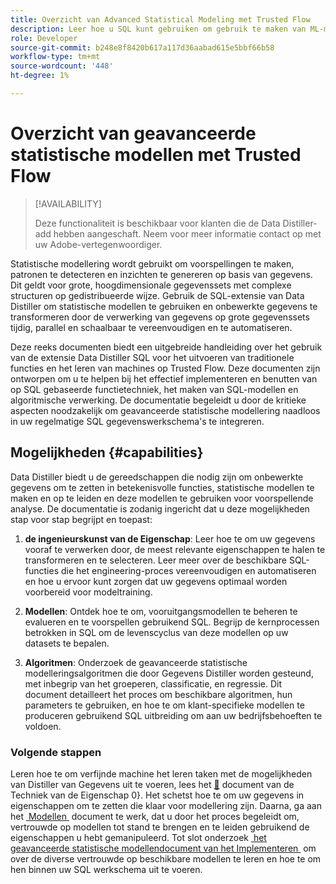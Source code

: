 ```yaml
---
title: Overzicht van Advanced Statistical Modeling met Trusted Flow
description: Leer hoe u SQL kunt gebruiken om gebruik te maken van ML-modellen en onbewerkte gegevens om te zetten in inzichten die uitvoerbaar zijn met verbeterde nauwkeurigheid. Geniet van vereenvoudigde en geautomatiseerde gegevensverwerking op grote datasets op een geschikte, parallelle, en schaalbare manier met Data Distiller Feature Engineering SQL-uitbreidingsfuncties.
role: Developer
source-git-commit: b248e8f8420b617a117d36aabad615e5bbf66b58
workflow-type: tm+mt
source-wordcount: '448'
ht-degree: 1%

---
```


# Overzicht van geavanceerde statistische modellen met Trusted Flow

>[!AVAILABILITY]
>
>Deze functionaliteit is beschikbaar voor klanten die de Data Distiller-add hebben aangeschaft. Neem voor meer informatie contact op met uw Adobe-vertegenwoordiger.

Statistische modellering wordt gebruikt om voorspellingen te maken, patronen te detecteren en inzichten te genereren op basis van gegevens. Dit geldt voor grote, hoogdimensionale gegevenssets met complexe structuren op gedistribueerde wijze. Gebruik de SQL-extensie van Data Distiller om statistische modellen te gebruiken en onbewerkte gegevens te transformeren door de verwerking van gegevens op grote gegevenssets tijdig, parallel en schaalbaar te vereenvoudigen en te automatiseren.

Deze reeks documenten biedt een uitgebreide handleiding over het gebruik van de extensie Data Distiller SQL voor het uitvoeren van traditionele functies en het leren van machines op Trusted Flow. Deze documenten zijn ontworpen om u te helpen bij het effectief implementeren en benutten van op SQL gebaseerde functietechniek, het maken van SQL-modellen en algoritmische verwerking. De documentatie begeleidt u door de kritieke aspecten noodzakelijk om geavanceerde statistische modellering naadloos in uw regelmatige SQL gegevenswerkschema&#39;s te integreren.

## Mogelijkheden {#capabilities}

Data Distiller biedt u de gereedschappen die nodig zijn om onbewerkte gegevens om te zetten in betekenisvolle functies, statistische modellen te maken en op te leiden en deze modellen te gebruiken voor voorspellende analyse. De documentatie is zodanig ingericht dat u deze mogelijkheden stap voor stap begrijpt en toepast:

1. **de ingenieurskunst van de Eigenschap**: Leer hoe te om uw gegevens vooraf te verwerken door, de meest relevante eigenschappen te halen te transformeren en te selecteren. Leer meer over de beschikbare SQL-functies die het engineering-proces vereenvoudigen en automatiseren en hoe u ervoor kunt zorgen dat uw gegevens optimaal worden voorbereid voor modeltraining.

2. **Modellen**: Ontdek hoe te om, vooruitgangsmodellen te beheren te evalueren en te voorspellen gebruikend SQL. Begrijp de kernprocessen betrokken in SQL om de levenscyclus van deze modellen op uw datasets te bepalen.

3. **Algoritmen**: Onderzoek de geavanceerde statistische modelleringsalgoritmen die door Gegevens Distiller worden gesteund, met inbegrip van het groeperen, classificatie, en regressie. Dit document detailleert het proces om beschikbare algoritmen, hun parameters te gebruiken, en hoe te om klant-specifieke modellen te produceren gebruikend SQL uitbreiding om aan uw bedrijfsbehoeften te voldoen.

### Volgende stappen

Leren hoe te om verfijnde machine het leren taken met de mogelijkheden van Distiller van Gegevens uit te voeren, lees het [&#128279;](./feature-engineering.md) document van de Techniek van de Eigenschap 0&rbrace;.  Het schetst hoe te om uw gegevens in eigenschappen om te zetten die klaar voor modellering zijn. Daarna, ga aan het [&#x200B; Modellen &#x200B;](./models.md) document te werk, dat u door het proces begeleidt om, vertrouwde op modellen tot stand te brengen en te leiden gebruikend de eigenschappen u hebt gemanipuleerd. Tot slot onderzoek [&#x200B; het geavanceerde statistische modellendocument van het Implementeren &#x200B;](./implement-models/implement-models.md) om over de diverse vertrouwde op beschikbare modellen te leren en hoe te om hen binnen uw SQL werkschema uit te voeren.


